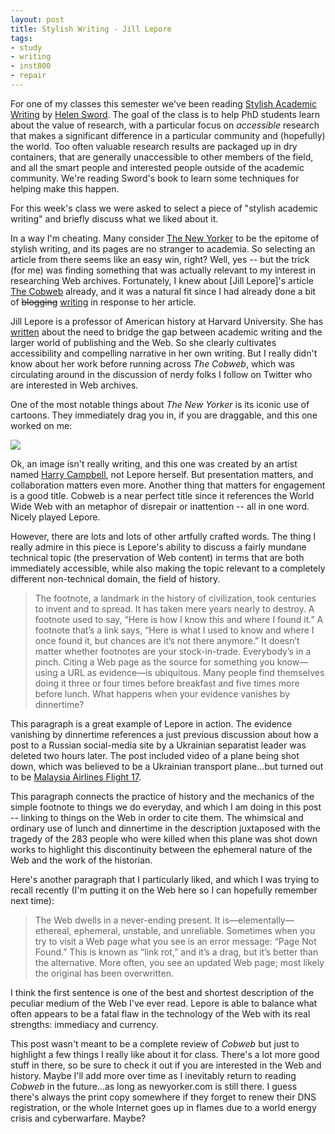 ```yaml
---
layout: post
title: Stylish Writing - Jill Lepore
tags:
- study
- writing
- inst800
- repair
---
```


For one of my classes this semester we've been reading [Stylish Academic Writing] by [Helen Sword]. The goal of the class is to help PhD students learn about the value of research, with a particular focus on *accessible* research that makes a significant difference in a particular community and (hopefully) the world. Too often valuable research results are packaged up in dry containers, that are generally unaccessible to other members of the field, and all the smart people and interested people outside of the academic community. We're reading Sword's book to learn some techniques for helping make this happen.

For this week's class we were asked to select a piece of "stylish academic writing" and briefly discuss what we liked about it.

In a way I'm cheating. Many consider [The New Yorker] to be the epitome of stylish writing, and its pages are no stranger to academia. So selecting an article from there seems like an easy win, right? Well, yes -- but the trick (for me) was finding something that was actually relevant to my interest in researching Web archives. Fortunately, I knew about [Jill Lepore]'s article [The Cobweb] already, and it was a natural fit since I had already done a bit of <strike>blogging</strike> [writing](https://medium.com/on-archivy/library-of-alexandria-v2-0-697fc0f590f0) in response to her article.

Jill Lepore is a professor of American history at Harvard University. She has [written](http://chronicle.com/article/The-New-Economy-of-Letters/141291/) about the need to bridge the gap between academic writing and the larger world of publishing and the Web. So she clearly cultivates accessibility and compelling narrative in her own writing. But I really didn't know about her work before running across *The Cobweb*, which was circulating around in the discussion of nerdy folks I follow on Twitter who are interested in Web archives.

One of the most notable things about *The New Yorker* is its iconic use of cartoons. They immediately drag you in, if you are draggable, and this one worked on me:

<img class="img-responsive img-thumbnail" src="http://www.newyorker.com/wp-content/uploads/2015/01/150126_r26061-864.jpg">

Ok, an image isn't really writing, and this one was created by an artist named [Harry Campbell], not Lepore herself. But presentation matters, and collaboration matters even more. Another thing that matters for engagement is a good title. Cobweb is a near perfect title since it references the World Wide Web with an metaphor of disrepair or inattention -- all in one word. Nicely played Lepore.

However, there are lots and lots of other artfully crafted words. The thing I really admire in this piece is Lepore's ability to discuss a fairly mundane technical topic (the preservation of Web content) in terms that are both immediately accessible, while also making the topic relevant to a completely different non-technical domain, the field of history.

> The footnote, a landmark in the history of civilization, took centuries to invent and to spread. It has taken mere years nearly to destroy. A footnote used to say, “Here is how I know this and where I found it.” A footnote that’s a link says, “Here is what I used to know and where I once found it, but chances are it’s not there anymore.” It doesn’t matter whether footnotes are your stock-in-trade. Everybody’s in a pinch. Citing a Web page as the source for something you know—using a URL as evidence—is ubiquitous. Many people find themselves doing it three or four times before breakfast and five times more before lunch. What happens when your evidence vanishes by dinnertime?

This paragraph is a great example of Lepore in action. The evidence vanishing by dinnertime references a just previous discussion about how a post to a Russian social-media site by a Ukrainian separatist leader was deleted two hours later. The post included video of a plane being shot down, which was believed to be a Ukrainian transport plane...but turned out to be [Malaysia Airlines Flight 17]. 

This paragraph connects the practice of history and the mechanics of the simple footnote to things we do everyday, and which I am doing in this post -- linking to things on the Web in order to cite them. The whimsical and ordinary use of lunch and dinnertime in the description juxtaposed with the tragedy of the 283 people who were killed when this plane was shot down works to highlight this discontinuity between the ephemeral nature of the Web and the work of the historian.

Here's another paragraph that I particularly liked, and which I was trying to recall recently (I'm putting it on the Web here so I can hopefully remember next time):

> The Web dwells in a never-ending present. It is—elementally—ethereal, ephemeral, unstable, and unreliable. Sometimes when you try to visit a Web page what you see is an error message: “Page Not Found.” This is known as “link rot,” and it’s a drag, but it’s better than the alternative. More often, you see an updated Web page; most likely the original has been overwritten. 

I think the first sentence is one of the best and shortest description of the peculiar medium of the Web I've ever read. Lepore is able to balance what often appears to be a fatal flaw in the technology of the Web with its real strengths: immediacy and currency. 

This post wasn't meant to be a complete review of *Cobweb* but just to highlight
a few things I really like about it for class. There's a lot more good stuff in
there, so be sure to check it out if you are interested in the Web and history.
Maybe I'll add more over time as I inevitably return to reading *Cobweb* in the
future...as long as newyorker.com is still there. I guess there's always the
print copy somewhere if they forget to renew their DNS registration, or the
whole Internet goes up in flames due to a world energy crisis and cyberwarfare. Maybe?

[Stylish Academic Writing]: http://www.hup.harvard.edu/catalog.php?isbn=9780674064485
[Helen Sword]: http://www.helensword.com/
[The Cobweb]: http://www.newyorker.com/magazine/2015/01/26/cobweb
[Jill Lapore]: https://en.wikipedia.org/wiki/Jill_Lepore
[courted]: http://www.nytimes.com/2014/02/16/opinion/sunday/kristof-professors-we-need-you.html
[Harry Campbell]: http://drawger.com/hwc/?
[Malaysia Airlines Flight 17]: https://en.wikipedia.org/wiki/Malaysia_Airlines_Flight_17
[The New Yorker]: http://www.newyorker.com
